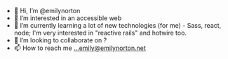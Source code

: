 - 👋 Hi, I’m @emilynorton
- 👀 I’m interested in an accessible web
- 🌱 I’m currently learning a lot of new technologies (for me) - Sass, react, node; I'm very interested in "reactive rails" and hotwire too.
- 💞️ I’m looking to collaborate on ?
- 📫 How to reach me ...emily@emilynorton.net

<!---
emilynorton/emilynorton is a ✨ special ✨ repository because its `README.md` (this file) appears on your GitHub profile.
You can click the Preview link to take a look at your changes.
--->
